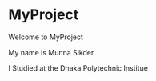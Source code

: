 # MyProject

Welcome to MyProject

My name is Munna Sikder

I Studied at the Dhaka Polytechnic Institue
